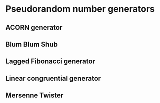 # Pseudorandom number generators

## ACORN generator

## Blum Blum Shub

## Lagged Fibonacci generator

## Linear congruential generator

## Mersenne Twister
